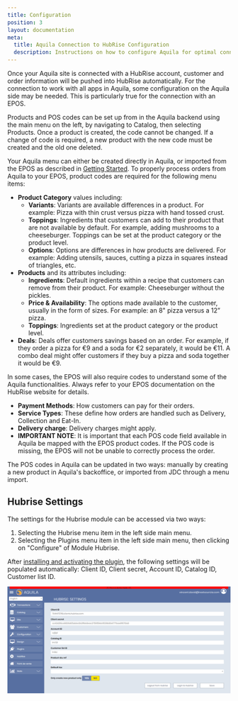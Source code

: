 ```yaml
---
title: Configuration
position: 3
layout: documentation
meta:
  title: Aquila Connection to HubRise Configuration
  description: Instructions on how to configure Aquila for optimal connection to HubRise and other platforms.
---
```


Once your Aquila site is connected with a HubRise account, customer and order information will be pushed into HubRise automatically. For the connection to work with all apps in Aquila, some configuration on the Aquila side may be needed. This is particularly true for the connection with an EPOS.

Products and POS codes can be set up from in the Aquila backend using the main menu on the left, by navigating to Catalog, then selecting Products. Once a product is created, the code cannot be changed. If a change of code is required, a new product with the new code must be created and the old one deleted.

Your Aquila menu can either be created directly in Aquila, or imported from the EPOS as described in [Getting Started](/apps/aquila/getting-started/). To properly process orders from Aquila to your EPOS, product codes are required for the following menu items:

- **Product Category** values including:
  - **Variants**: Variants are available differences in a product. For example: Pizza with thin crust versus pizza with hand tossed crust.
  - **Toppings**: Ingredients that customers can add to their product that are not available by default. For example, adding mushrooms to a cheeseburger. Toppings can be set at the product category or the product level.
  - **Options**: Options are differences in how products are delivered. For example: Adding utensils, sauces, cutting a pizza in squares instead of triangles, etc.
- **Products** and its attributes including:
  - **Ingredients**: Default ingredients within a recipe that customers can remove from their product. For example: Cheeseburger without the pickles.
  - **Price & Availability**: The options made available to the customer, usually in the form of sizes. For example: an 8" pizza versus a 12” pizza.
  - **Toppings**: Ingredients set at the product category or the product level.
- **Deals**: Deals offer customers savings based on an order. For example, if they order a pizza for €9 and a soda for €2 separately, it would be €11. A combo deal might offer customers if they buy a pizza and soda together it would be €9.

In some cases, the EPOS will also require codes to understand some of the Aquila functionalities. Always refer to your EPOS documentation on the HubRise website for details.

- **Payment Methods**: How customers can pay for their orders.
- **Service Types**: These define how orders are handled such as Delivery, Collection and Eat-In.
- **Delivery charge**: Delivery charges might apply.
- **IMPORTANT NOTE**: It is important that each POS code field available in Aquila be mapped with the EPOS product codes. If the POS code is missing, the EPOS will not be unable to correctly process the order.

The POS codes in Aquila can be updated in two ways: manually by creating a new product in Aquila's backoffice, or imported from JDC through a menu import.

## Hubrise Settings


The settings for the Hubrise module can be accessed via two ways:

1. Selecting the Hubrise menu item in the left side main menu.
2. Selecting the Plugins menu item in the left side main menu, then clicking on "Configure" of Module Hubrise.

After [installing and activating the plugin](/apps/aquila/getting-started/), the following settings will be populated automatically: Client ID, Client secret, Account ID, Catalog ID, Customer list ID.

![](../images/hubrise_settings.PNG)
